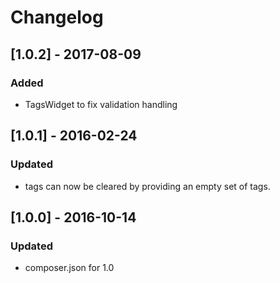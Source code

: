 # Changelog

## [1.0.2] - 2017-08-09
### Added
- TagsWidget to fix validation handling

## [1.0.1] - 2016-02-24
### Updated
- tags can now be cleared by providing an empty set of tags.

## [1.0.0] - 2016-10-14
### Updated 
- composer.json for 1.0
